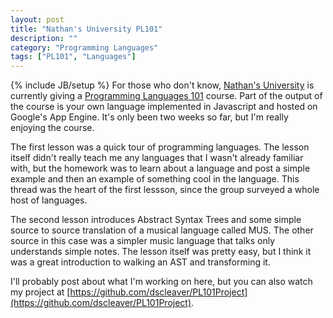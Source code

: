 ```yaml
---
layout: post
title: "Nathan's University PL101"
description: ""
category: "Programming Languages" 
tags: ["PL101", "Languages"]
---
```

{% include JB/setup %}
For those who don't know, [Nathan's University](http://nathansuniversity.com/) is currently giving a [Programming Languages 101](http://nathansuniversity.com/pl101.html) course. Part of the output of the course is your own language implemented in Javascript and hosted on Google's App Engine. It's only been two weeks so far, but I'm really enjoying the course. 

The first lesson was a quick tour of programming languages. The lesson itself didn't really teach me any languages that I wasn't already familiar with, but the homework was to learn about a language and post a simple example and then an example of something cool in the language. This thread was the heart of the first lessson, since the group surveyed a whole host of languages.

The second lesson introduces Abstract Syntax Trees and some simple source to source translation of a musical language called MUS. The other source in this case was a simpler music language that talks only understands simple notes. The lesson itself was pretty easy, but I think it was a great introduction to walking an AST and transforming it.

I'll probably post about what I'm working on here, but you can also watch my project at [https://github.com/dscleaver/PL101Project](https://github.com/dscleaver/PL101Project).
